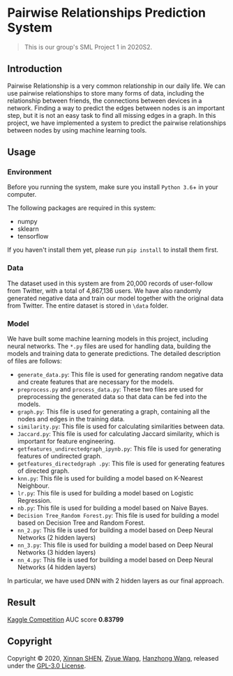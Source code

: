 # Pairwise Relationships Prediction System

>   This is our group's SML Project 1 in 2020S2. 

## Introduction

Pairwise Relationship is a very common relationship in our daily life. We can use pairwise relationships to store many forms of data, including the relationship between friends, the connections between devices in a network. Finding a way to predict the edges between nodes is an important step, but it is not an easy task to find all missing edges in a graph. In this project, we have implemented a system to predict the pairwise relationships between nodes by using machine learning tools. 

## Usage

### Environment

Before you running the system, make sure you install `Python 3.6`+ in your computer.

The following packages are required in this system:

-   numpy
-   sklearn
-   tensorflow

If you haven't install them yet, please run `pip install` to install them first. 

### Data

The dataset used in this system are from 20,000 records of user-follow from Twitter, with a total of 4,867,136 users. We have also randomly generated negative data and train our model together with the original data from Twitter. The entire dataset is stored in `\data` folder.

### Model

We have built some machine learning models in this project, including neural networks. The `*.py` files are used for handling data, building the models and training data to generate predictions. The detailed description of files are follows:

-   `generate_data.py`: This file is used for generating random negative data and create features that are necessary for the models.
-   `preprocess.py` and `process_data.py`: These two files are used for preprocessing the generated data so that data can be fed into the models.
-   `graph.py`: This file is used for generating a graph, containing all the nodes and edges in the training data.
-   `similarity.py`: This file is used for calculating similarities between data.
-   `Jaccard.py`: This file is used for calculating Jaccard similarity, which is important for feature engineering.
-   `getfeatures_undirectedgraph_ipynb.py`: This file is used for generating features of undirected graph.
-   `getfeatures_directedgraph .py`: This file is used for generating features of directed graph.
-   `knn.py`: This file is used for building a model based on K-Nearest Neighbour.
-   `lr.py`: This file is used for building a model based on Logistic Regression.
-   `nb.py`: This file is used for building a model based on Naive Bayes.
-   `Decision Tree_Random Forest.py`: This file is used for building a model based on Decision Tree and Random Forest.
-   `nn_2.py`: This file is used for building a model based on Deep Neural Networks (2 hidden layers)
-   `nn_3.py`: This file is used for building a model based on Deep Neural Networks (3 hidden layers)
-   `nn_4.py`: This file is used for building a model based on Deep Neural Networks (4 hidden layers)

In particular, we have used DNN with 2 hidden layers as our final approach.

## Result

[Kaggle Competition](https://www.kaggle.com/c/comp90051-2020-sem2-proj1/leaderboard) AUC score **0.83799**

## Copyright

Copyright © 2020, [Xinnan SHEN](https://github.com/sxn2012), [Ziyue Wang](https://github.com/iris-wang-22), [Hanzhong Wang](https://github.com/HzJayden), released under the [GPL-3.0 License](https://github.com/sxn2012/SMLProject/blob/master/LICENSE).